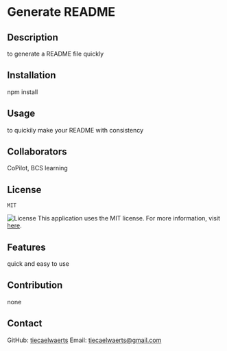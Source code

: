 # Generate README

  ## Description
to generate a README file quickly

## Installation 
npm install

## Usage
to quickily make your README with consistency

## Collaborators 
CoPilot, BCS learning

## License 
    MIT
![License](https://img.shields.io/badge/license-MIT-blue.svg)
This application uses the MIT license. For more information, visit [here](https://choosealicense.com/licenses/mit).

## Features
quick and easy to use

## Contribution
none

## Contact
GitHub: [tiecaelwaerts](https://github.com/tiecaelwaerts)
Email: tiecaelwaerts@gmail.com
